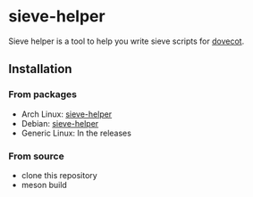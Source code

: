 # sieve-helper

Sieve helper is a tool to help you write sieve scripts for [dovecot](https://www.dovecot.org/).

## Installation
### From packages
* Arch Linux: [sieve-helper](https://aur.archlinux.org/packages/sieve-helper/)
* Debian: [sieve-helper](https://packages.debian.org/sieve-helper)
* Generic Linux: In the releases
### From source
* clone this repository
* meson build
